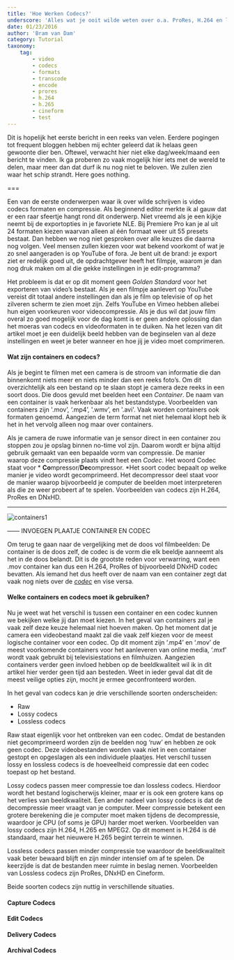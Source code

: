 ```yaml
---
title: 'Hoe Werken Codecs?'
underscore: 'Alles wat je ooit wilde weten over o.a. ProRes, H.264 en long-GOP compressie'
date: 01/23/2016
author: 'Bram van Dam'
category: Tutorial
taxonomy:
    tag:
        - video
        - codecs
        - formats
        - transcode
        - encode
        - prores
        - h.264
        - h.265
        - cineform
        - test
---
```


Dit is hopelijk het eerste bericht in een reeks van velen. Eerdere pogingen tot frequent bloggen hebben mij echter geleerd dat ik helaas geen gewoonte dier ben. Oftewel, verwacht hier niet elke dag/week/maand een bericht te vinden.  Ik ga proberen zo vaak mogelijk hier iets met de wereld te delen, maar meer dan dat durf ik nu nog niet te beloven. We zullen zien waar het schip strandt. Here goes nothing.

===

Een van de eerste onderwerpen waar ik over wilde schrijven is video codecs formaten en compressie. Als beginnend editor merkte ik al gauw dat er een raar sfeertje hangt rond dit onderwerp. Niet vreemd als je een kijkje neemt bij de exportopties in je favoriete NLE. Bij Premiere Pro kan je al uit 24 formaten kiezen waarvan alleen al één formaat weer uit 55 presets bestaat. Dan hebben we nog niet gesproken over alle keuzes die daarna nog volgen. Veel mensen zullen kiezen voor wat bekend voorkomt of wat je zo snel aangeraden is op YouTube of fora. Je bent uit de brand: je export ziet er redelijk goed uit, de opdrachtgever heeft het filmpje, waarom je dan nog druk maken om al die gekke instellingen in je edit-programma?

Het probleem is dat er op dit moment geen *Golden Standard* voor het exporteren van video’s bestaat. Als je een filmpje aanlevert op YouTube vereist dit totaal andere instellingen dan als je film op televisie of op het zilveren scherm te zien moet zijn. Zelfs YouTube en Vimeo hebben allebei hun eigen voorkeuren voor videocompressie. Als je dus wil dat jouw film overal zo goed mogelijk voor de dag komt is er geen andere oplossing dan het moeras van codecs en videoformaten in te duiken. Na het lezen van dit artikel moet je een duidelijk beeld hebben van de beginselen van al deze instellingen en weet je beter wanneer en hoe jij je video moet comprimeren.

#### Wat zijn containers en codecs?

Als je begint te filmen met een camera is de stroom van informatie die dan binnenkomt niets meer en niets minder dan een reeks foto’s. Om dit overzichtelijk als een bestand op te slaan stopt je camera deze reeks in een soort doos. Die doos gevuld met beelden heet een *Container*. De naam van een container is vaak herkenbaar als het bestandstype. Voorbeelden van containers zijn '.mov’, ‘.mp4’, '.wmv’, en '.avi'. Vaak worden containers ook formaten genoemd. Aangezien de term format net niet helemaal klopt heb ik het in het vervolg alleen nog maar over containers.

Als je camera de ruwe informatie van je sensor direct in een container zou stoppen zou je opslag binnen no-time vol zijn. Daarom wordt er bijna altijd gebruik gemaakt van een bepaalde vorm van compressie. De manier waarop deze compressie plaats vindt heet een *Codec*. Het woord Codec staat voor * **Co**mpressor/**Dec**ompressor. *Het soort codec bepaalt op welke manier je video wordt gecomprimeerd. Het decompressor deel staat voor de manier waarop bijvoorbeeld je computer de beelden moet interpreteren als die ze weer probeert af te spelen. Voorbeelden van codecs zijn H.264, ProRes en DNxHD.

***
![containers1](https://cdn-images-1.medium.com/max/1280/1*k8n7Jx9UaLRAxum9HMp8nQ.png")

—— INVOEGEN PLAATJE CONTAINER EN CODEC

Om terug te gaan naar de vergelijking met de doos vol filmbeelden: De container is de doos zelf, de codec is de vorm die elk beeldje aanneemt als het in de doos belandt. Dit is de grootste reden voor verwarring, want een .mov container kan dus een H.264, ProRes of bijvoorbeeld DNxHD codec bevatten. Als iemand het dus heeft over de naam van een container zegt dat vaak nog niets over de *[codec](http://www.google.nl "Google")* en vise versa.

#### Welke containers en codecs moet ik gebruiken?

Nu je weet wat het verschil is tussen een container en een codec kunnen we bekijken welke jij dan moet kiezen. In het geval van containers zal je vaak zelf deze keuze helemaal niet hoeven maken. Op het moment dat je camera een videobestand maakt zal die vaak zelf kiezen voor de meest logische container voor een codec. Op dit moment zijn ‘.mp4’ en ‘.mov’ de meest voorkomende containers voor het aanleveren van online media, ‘.mxf’ wordt vaak gebruikt bij televisiestations en filmhuizen. Aangezien containers verder geen invloed hebben op de beeldkwaliteit wil ik in dit artikel hier verder geen tijd aan besteden. Weet in ieder geval dat dit de meest veilige opties zijn, mocht je ermee geconfronteerd worden.

 In het geval van codecs kan je drie verschillende soorten onderscheiden:

* Raw
* Lossy codecs
* Lossless codecs

Raw staat eigenlijk voor het ontbreken van een codec. Omdat de bestanden niet gecomprimeerd worden zijn de beelden nog ‘ruw’ en hebben ze ook geen codec. Deze videobestanden worden vaak niet in een container gestopt en opgeslagen als een individuele plaatjes. Het verschil tussen lossy en lossless codecs is de hoeveelheid compressie dat een codec toepast op het bestand.

Lossy codecs passen meer compressie toe dan lossless codecs. Hierdoor wordt het bestand logischerwijs kleiner, maar er is ook een grotere kans op het verlies van beeldkwaliteit. Een ander nadeel van lossy codecs is dat de decompressie meer vraagt van je computer. Meer compressie betekent een grotere berekening die je computer moet maken tijdens de decompressie, waardoor je CPU (of soms je GPU) harder moet werken. Voorbeelden van lossy codecs zijn H.264, H.265 en MPEG2. Op dit moment is H.264 is dé standaard, maar het nieuwere H.265 begint terrein te winnen.

Lossless codecs passen minder compressie toe waardoor de beeldkwaliteit vaak beter bewaard blijft en zijn minder intensief om af te spelen. De keerzijde is dat de bestanden meer ruimte in beslag nemen. Voorbeelden van Lossless codecs zijn ProRes, DNxHD en Cineform.

Beide soorten codecs zijn nuttig in verschillende situaties.

#### Capture Codecs

#### Edit Codecs

#### Delivery Codecs

#### Archival Codecs
